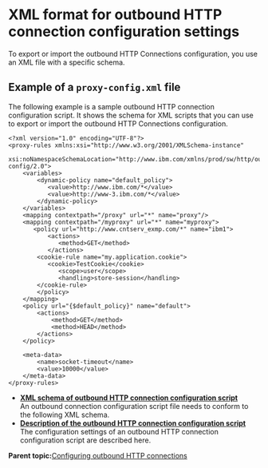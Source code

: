 # XML format for outbound HTTP connection configuration settings

To export or import the outbound HTTP Connections configuration, you use an XML file with a specific schema.

## Example of a `proxy-config.xml` file

The following example is a sample outbound HTTP connection configuration script. It shows the schema for XML scripts that you can use to export or import the outbound HTTP Connections configuration.

```
<?xml version="1.0" encoding="UTF-8"?>
<proxy-rules xmlns:xsi="http://www.w3.org/2001/XMLSchema-instance" 
    xsi:noNamespaceSchemaLocation="http://www.ibm.com/xmlns/prod/sw/http/outbound/proxy-config/2.0">
    <variables>
        <dynamic-policy name="default_policy">
           <value>http://www.ibm.com/*</value>
           <value>http://www-3.ibm.com/*</value>
        </dynamic-policy>
    </variables>
    <mapping contextpath="/proxy" url="*" name="proxy"/>
    <mapping contextpath="/myproxy" url="*" name="myproxy">
       <policy url="http://www.cntserv_exmp.com/*" name="ibm1">
           <actions>
              <method>GET</method>
           </actions>
	    <cookie-rule name="my.application.cookie">
	       <cookie>TestCookie</cookie>
   	          <scope>user</scope>
	          <handling>store-session</handling>
	    </cookie-rule>
        </policy>
    </mapping>
    <policy url="{$default_policy}" name="default">
        <actions>
            <method>GET</method>
            <method>HEAD</method>
        </actions>
    </policy>

    <meta-data>
        <name>socket-timeout</name>
        <value>10000</value>
    </meta-data>
</proxy-rules>
```

-   **[XML schema of outbound HTTP connection configuration script](../dev-portlet/outbhttp_cfg_script_strct.md)**  
An outbound connection configuration script file needs to conform to the following XML schema.
-   **[Description of the outbound HTTP connection configuration script](../dev-portlet/outbhttp_cfg_descript.md)**  
The configuration settings of an outbound HTTP connection configuration script are described here.

**Parent topic:**[Configuring outbound HTTP connections](../dev-portlet/outbhttp_cfg_oh_conns.md)

